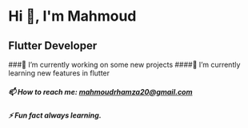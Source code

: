 # Hi 👋, I'm Mahmoud
## Flutter Developer
###🔭 I’m currently working on some new projects
####🌱 I’m currently learning new features in flutter
##### 📫 How to reach me: mahmoudrhamza20@gmail.com
##### ⚡ Fun fact always learning.

<!--
**mahmoudrhamza20/mahmoudrhamza20** is a ✨ _special_ ✨ repository because its `README.md` (this file) appears on your GitHub profile.

Here are some ideas to get you started: 
####- 🔭 I’m currently working on some new projects
####- 🌱 I’m currently learning new features in flutter
####- 📫 How to reach me: mahmoudrhamza20@gmail.com
####- ⚡ Fun fact always learning.
-->
